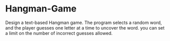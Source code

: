 # Hangman-Game
Design a text-based Hangman game. The program selects a random word, and the player guesses one letter at a time to uncover the word. you can set a limit on the number of incorrect guesses allowed.
